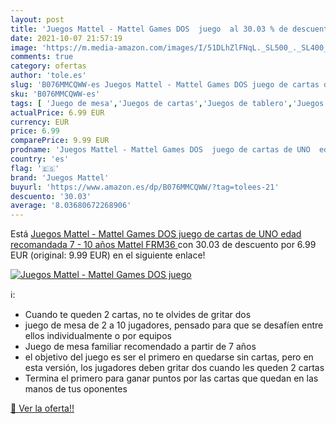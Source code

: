 ```yaml
---
layout: post
title: 'Juegos Mattel - Mattel Games DOS  juego  al 30.03 % de descuento'
date: 2021-10-07 21:57:19
image: 'https://m.media-amazon.com/images/I/51DLhZlFNqL._SL500_._SL400_.jpg'
comments: true
category: ofertas
author: 'tole.es'
slug: 'B076MMCQWW-es Juegos Mattel - Mattel Games DOS juego de cartas de UNO...'
sku: 'B076MMCQWW-es'
tags: [ 'Juego de mesa','Juegos de cartas','Juegos de tablero','Juegos y accesorios para juegos','Juguetes','Juguetes y juegos','cartas','de','juego','juegos mattel','mattel', ]
actualPrice: 6.99 EUR
currency: EUR
price: 6.99
comparePrice: 9.99 EUR
prodname: 'Juegos Mattel - Mattel Games DOS  juego de cartas de UNO  edad recomandada 7 - 10 años  Mattel FRM36 '
country: 'es'
flag: '🇪🇸'
brand: 'Juegos Mattel'
buyurl: 'https://www.amazon.es/dp/B076MMCQWW/?tag=tolees-21'
descuento: '30.03'
average: '8.03680672268906'
---
```


Está [Juegos Mattel - Mattel Games DOS  juego de cartas de UNO  edad recomandada 7 - 10 años  Mattel FRM36 ](https://www.amazon.es/dp/B076MMCQWW/?tag=tolees-21) con 30.03 de descuento por 6.99 EUR (original: 9.99 EUR) en el siguiente enlace!

[![Juegos Mattel - Mattel Games DOS  juego ](https://m.media-amazon.com/images/I/51DLhZlFNqL._SL500_._SL400_.jpg)](https://www.amazon.es/dp/B076MMCQWW/?tag=tolees-21)

ℹ️:

- Cuando te queden 2 cartas, no te olvides de gritar dos
- juego de mesa de 2 a 10 jugadores, pensado para que se desafíen entre ellos individualmente o por equipos
- Juego de mesa familiar recomendado a partir de 7 años
- el objetivo del juego es ser el primero en quedarse sin cartas, pero en esta versión, los jugadores deben gritar dos cuando les queden 2 cartas
- Termina el primero para ganar puntos por las cartas que quedan en las manos de tus oponentes

[🛒 Ver la oferta!!](https://www.amazon.es/dp/B076MMCQWW/?tag=tolees-21)
